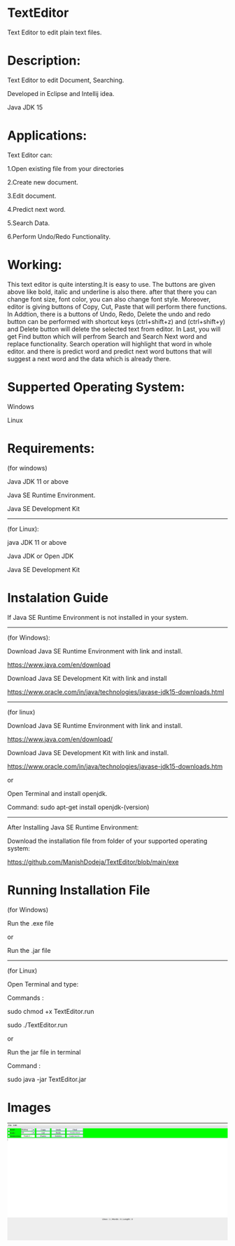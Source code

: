 # TextEditor


 Text Editor to edit plain text files.
 

# Description:


Text Editor to edit Document, Searching.


Developed in Eclipse and Intellij idea.


Java JDK 15


# Applications: 


Text Editor can:

 1.Open existing file from your directories
 
 
 2.Create new document.
 
 
 3.Edit document.
 
 
 4.Predict next word.
 
 
 5.Search Data.
 
 
 6.Perform Undo/Redo Functionality.
 
 
# Working: 
 
 
This text editor is quite intersting.It is easy to use. The buttons are given above like bold, italic and underline is also there. after that there you can change font size, font color, you can also change font style. Moreover, editor is giving buttons of Copy, Cut, Paste that will perform there functions. In Addtion, there is a buttons of Undo, Redo, Delete the undo and redo button can be performed with shortcut keys (ctrl+shift+z) and (ctrl+shift+y) and Delete button will delete the selected text from editor. In Last, you will get Find button which will perfrom Search and Search Next word and replace functionality. Search operation will highlight that word in whole editor. and there is predict word and predict next word buttons that will suggest a next word and the data which is already there.


# Supperted Operating System:


Windows


Linux


# Requirements:


(for windows)


Java JDK 11 or above


Java SE Runtime Environment.


Java SE Development Kit


-----------------------------------------------------------------------------------------------------------------------------------


(for Linux):


java JDK 11 or above


Java JDK or Open JDK


Java SE Development Kit


# Instalation Guide


If Java SE Runtime Environment is not installed in your system.


-----------------------------------------------------------------------------------------------------------------------------------


(for Windows):


Download Java SE Runtime Environment with link and install.


https://www.java.com/en/download


Download Java SE Development Kit with link and install


https://www.oracle.com/in/java/technologies/javase-jdk15-downloads.html


-----------------------------------------------------------------------------------------------------------------------------------


(for linux)


Download Java SE Runtime Environment with link and install.


https://www.java.com/en/download/


Download Java SE Development Kit with link and install.


https://www.oracle.com/in/java/technologies/javase-jdk15-downloads.htm


or


Open Terminal and install openjdk.


Command: sudo apt-get install openjdk-(version)


-----------------------------------------------------------------------------------------------------------------------------------


After Installing Java SE Runtime Environment:


Download the installation file from folder of your supported operating system:


https://github.com/ManishDodeja/TextEditor/blob/main/exe


# Running Installation File


(for Windows)


Run the .exe file


or


Run the .jar file


-----------------------------------------------------------------------------------------------------------------------------------


(for Linux)


Open Terminal and type:


Commands :


sudo chmod +x TextEditor.run


sudo ./TextEditor.run


or


Run the jar file in terminal


Command :


sudo java -jar TextEditor.jar


# Images


![alt text](https://github.com/ManishDodeja/TextEditor/blob/main/img/texteditorimg.png?raw=true)


